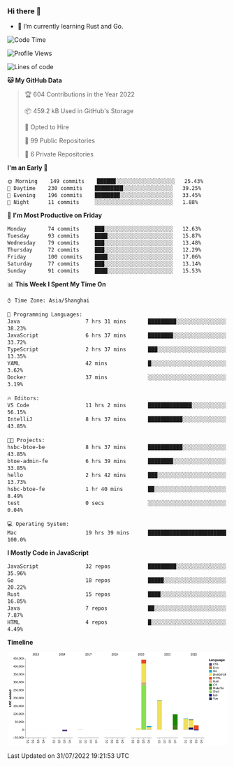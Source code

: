 ### Hi there 👋

- 🌱 I’m currently learning Rust and Go.

<!--START_SECTION:waka-->
![Code Time](http://img.shields.io/badge/Code%20Time-631%20hrs%2034%20mins-blue)

![Profile Views](http://img.shields.io/badge/Profile%20Views-0-blue)

![Lines of code](https://img.shields.io/badge/From%20Hello%20World%20I%27ve%20Written-923%20Thousand%20lines%20of%20code-blue)

**🐱 My GitHub Data** 

> 🏆 604 Contributions in the Year 2022
 > 
> 📦 459.2 kB Used in GitHub's Storage 
 > 
> 💼 Opted to Hire
 > 
> 📜 99 Public Repositories 
 > 
> 🔑 6 Private Repositories  
 > 
**I'm an Early 🐤** 

```text
🌞 Morning    149 commits    ██████░░░░░░░░░░░░░░░░░░░   25.43% 
🌆 Daytime    230 commits    █████████░░░░░░░░░░░░░░░░   39.25% 
🌃 Evening    196 commits    ████████░░░░░░░░░░░░░░░░░   33.45% 
🌙 Night      11 commits     ░░░░░░░░░░░░░░░░░░░░░░░░░   1.88%

```
📅 **I'm Most Productive on Friday** 

```text
Monday       74 commits     ███░░░░░░░░░░░░░░░░░░░░░░   12.63% 
Tuesday      93 commits     ████░░░░░░░░░░░░░░░░░░░░░   15.87% 
Wednesday    79 commits     ███░░░░░░░░░░░░░░░░░░░░░░   13.48% 
Thursday     72 commits     ███░░░░░░░░░░░░░░░░░░░░░░   12.29% 
Friday       100 commits    ████░░░░░░░░░░░░░░░░░░░░░   17.06% 
Saturday     77 commits     ███░░░░░░░░░░░░░░░░░░░░░░   13.14% 
Sunday       91 commits     ████░░░░░░░░░░░░░░░░░░░░░   15.53%

```


📊 **This Week I Spent My Time On** 

```text
⌚︎ Time Zone: Asia/Shanghai

💬 Programming Languages: 
Java                     7 hrs 31 mins       █████████░░░░░░░░░░░░░░░░   38.23% 
JavaScript               6 hrs 37 mins       ████████░░░░░░░░░░░░░░░░░   33.72% 
TypeScript               2 hrs 37 mins       ███░░░░░░░░░░░░░░░░░░░░░░   13.35% 
YAML                     42 mins             █░░░░░░░░░░░░░░░░░░░░░░░░   3.62% 
Docker                   37 mins             ░░░░░░░░░░░░░░░░░░░░░░░░░   3.19%

🔥 Editors: 
VS Code                  11 hrs 2 mins       ██████████████░░░░░░░░░░░   56.15% 
IntelliJ                 8 hrs 37 mins       ███████████░░░░░░░░░░░░░░   43.85%

🐱‍💻 Projects: 
hsbc-btoe-be             8 hrs 37 mins       ███████████░░░░░░░░░░░░░░   43.85% 
btoe-admin-fe            6 hrs 39 mins       ████████░░░░░░░░░░░░░░░░░   33.85% 
hello                    2 hrs 42 mins       ███░░░░░░░░░░░░░░░░░░░░░░   13.73% 
hsbc-btoe-fe             1 hr 40 mins        ██░░░░░░░░░░░░░░░░░░░░░░░   8.49% 
test                     0 secs              ░░░░░░░░░░░░░░░░░░░░░░░░░   0.04%

💻 Operating System: 
Mac                      19 hrs 39 mins      █████████████████████████   100.0%

```

**I Mostly Code in JavaScript** 

```text
JavaScript               32 repos            █████████░░░░░░░░░░░░░░░░   35.96% 
Go                       18 repos            █████░░░░░░░░░░░░░░░░░░░░   20.22% 
Rust                     15 repos            ████░░░░░░░░░░░░░░░░░░░░░   16.85% 
Java                     7 repos             ██░░░░░░░░░░░░░░░░░░░░░░░   7.87% 
HTML                     4 repos             █░░░░░░░░░░░░░░░░░░░░░░░░   4.49%

```


**Timeline**

![Chart not found](https://raw.githubusercontent.com/elton/elton/main/charts/bar_graph.png) 


 Last Updated on 31/07/2022 19:21:53 UTC
<!--END_SECTION:waka-->

<!--
**elton/elton** is a ✨ _special_ ✨ repository because its `README.md` (this file) appears on your GitHub profile.

Here are some ideas to get you started:

- 🔭 I’m currently working on ...
- 🌱 I’m currently learning ...
- 👯 I’m looking to collaborate on ...
- 🤔 I’m looking for help with ...
- 💬 Ask me about ...
- 📫 How to reach me: ...
- 😄 Pronouns: ...
- ⚡ Fun fact: ...
-->
